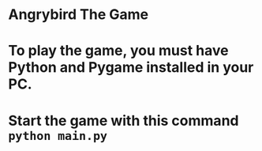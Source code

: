 # Angrybird The Game
# To play the game, you must have Python and Pygame installed in your PC. 
# Start the game with this command <code> python main.py </code>
